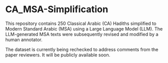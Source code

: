 # CA_MSA-Simplification

This repository contains 250 Classical Arabic (CA) Hadiths simplified to Modern Standard Arabic (MSA) using a Large Language Model (LLM). The LLM-generated MSA texts were subsequently revised and modified by a human annotator.

The  dataset is currently being rechecked to address comments from the paper reviewers. It will be publicly available soon. 
